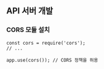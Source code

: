 ## API 서버 개발

### CORS 모듈 설치

```
const cors = require('cors');
// ...

app.use(cors()); // CORS 정책을 허용

```
